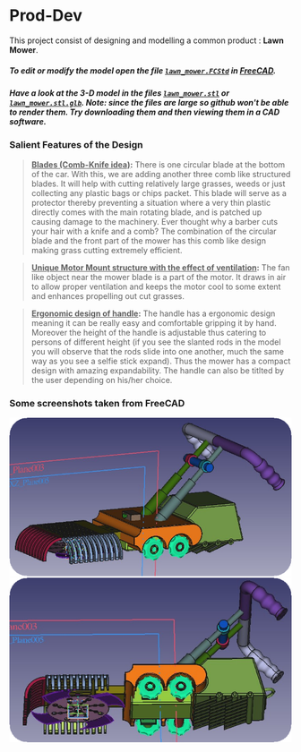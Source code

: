 # Prod-Dev
This project consist of designing and modelling a common product : <strong>Lawn Mower</strong>.
##### To edit or modify the model open the file [`lawn_mower.FCStd`](lawn_mower.FCStd) in [FreeCAD](https://www.freecadweb.org/index.php).
##### Have a look at the 3-D model in the files [`lawn_mower.stl`](lawn_mower.stl) or [`lawn_mower.stl.glb`](lawn_mower.stl.glb). Note: since the files are large so github won't be able to render them. Try downloading them and then viewing them in a CAD software.

### Salient Features of the Design
> <b><ins>Blades (Comb-Knife idea)</ins>:</b> There is one circular blade at the bottom of the car. With this, we
are adding another three comb like structured blades. It will help with cutting relatively
large grasses, weeds or just collecting any plastic bags or chips packet. This blade will
serve as a protector thereby preventing a situation where a very thin plastic directly comes with the main rotating blade, and is patched up causing
damage to the machinery. Ever thought why a barber cuts your hair with a knife and a comb?
The combination of the circular blade and the front part of the mower has this comb like design making grass cutting extremely efficient.

> <b><ins>Unique Motor Mount structure with the effect of ventilation</ins>:</b> The fan like object near the
mower blade is a part of the motor. It draws in air to allow proper ventilation and keeps the
motor cool to some extent and enhances propelling out cut grasses.

> <b><ins>Ergonomic design of handle</ins>:</b> The handle has a ergonomic design meaning it can be really
easy and comfortable gripping it by hand. Moreover the height of the handle is adjustable thus catering to
persons of different height (if you see the slanted rods in the model you will
observe that the rods slide into one another, much the same way as you see a selfie
stick expand). Thus the mower has a compact design with amazing expandability. The
handle can also be titlted by the user depending on his/her choice.

### Some screenshots taken from FreeCAD
 
<img src="view1.png" width=675>
<img src="view2.png">
 


